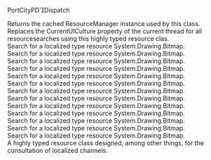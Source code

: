 <?xml version="1.0"?>

<doc>


<assembly>

<name> PortCityPDDispatch </name>

</assembly>


<members>


<member name="P:WindowsApplication1.My.Resources.Resources.ResourceManager">

<summary>Returns the cached ResourceManager instance used by this class. </summary>

</member>


<member name="P:WindowsApplication1.My.Resources.Resources.Culture">

<summary>Replaces the CurrentUICulture property of the current thread for all resourcesearches using this highly typed resource clas. </summary>

</member>


<member name="P:WindowsApplication1.My.Resources.Resources.av1">


<member name="P:WindowsApplication1.My.Resources.Resources.av2">


<member name="P:WindowsApplication1.My.Resources.Resources.baseball_10_512">


<member name="P:WindowsApplication1.My.Resources.Resources.BQoTEoz">


<member name="P:WindowsApplication1.My.Resources.Resources.DOA_logo_GTA_V">

<summary>Search for a localized type resource System.Drawing.Bitmap. </summary>

</member>


<member name="P:WindowsApplication1.My.Resources.Resources.drogue_test">

<summary>Search for a localized type resource System.Drawing.Bitmap. </summary>

</member>


<member name="P:WindowsApplication1.My.Resources.Resources.ethylo">

<summary>Search for a localized type resource System.Drawing.Bitmap. </summary>

</member>


<member name="P:WindowsApplication1.My.Resources.Resources.generic">

<summary>Search for a localized type resource System.Drawing.Bitmap. </summary>

</member>


<member name="P:WindowsApplication1.My.Resources.Resources.LosSantosCiudadEscudoV">

<summary>Search for a localized type resource System.Drawing.Bitmap. </summary>

</member>


<member name="P:WindowsApplication1.My.Resources.Resources.lspd">

<summary>Search for a localized type resource System.Drawing.Bitmap. </summary>

</member>


<member name="P:WindowsApplication1.My.Resources.Resources.LSPD_Logo_GTAV">

<summary>Search for a localized type resource System.Drawing.Bitmap. </summary>

</member>


<member name="P:WindowsApplication1.My.Resources.Resources.LSPD_Mural_GTAV1">

<summary>Search for a localized type resource System.Drawing.Bitmap. </summary>

</member>


<member name="P:WindowsApplication1.My.Resources.Resources.lssd">

<summary>Search for a localized type resource System.Drawing.Bitmap. </summary>

</member>


<member name="P:WindowsApplication1.My.Resources.Resources.pixe4l">

<summary>Search for a localized type resource System.Drawing.Bitmap. </summary>

</member>


<member name="P:WindowsApplication1.My.Resources.Resources.sahp">

<summary>Search for a localized type resource System.Drawing.Bitmap. </summary>

</member>


<member name="P:WindowsApplication1.My.Resources.Resources.sasys">

<summary>Search for a localized type resource System.Drawing.Bitmap. </summary>

</member>


<member name="P:WindowsApplication1.My.Resources.Resources.test4">

<summary>Search for a localized type resource System.Drawing.Bitmap. </summary>

</member>


<member name="T:WindowsApplication1.My.Resources.Resources">

<summary>A highly typed resource class designed, among other things, for the consultation of localized channels. </summary>

</member>

</members>

</doc>
